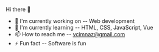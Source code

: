 Hi there 👋

- 🔭 I'm currently working on -- Web development
- 🌱 I'm currently learning -- HTML, CSS, JavaScript, Vue
- 📫 How to reach me -- vcimnaz@gmail.com
- ⚡ Fun fact -- Software is fun
